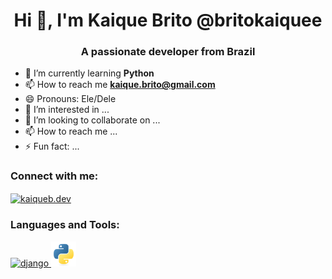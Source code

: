 <h1 align="center">Hi 👋, I'm Kaique Brito @britokaiquee</h1>
<h3 align="center">A passionate developer from Brazil</h3>

- 🌱 I’m currently learning **Python**
- 📫 How to reach me **kaique.brito@gmail.com**
- 😄 Pronouns: Ele/Dele
- 👀 I’m interested in ...
- 💞️ I’m looking to collaborate on ...
- 📫 How to reach me ...
- ⚡ Fun fact: ...


<!---
britokaiquee/britokaiquee is a ✨ special ✨ repository because its `README.md` (this file) appears on your GitHub profile.
You can click the Preview link to take a look at your changes.
--->


<h3 align="left">Connect with me:</h3>
<p align="left">
<a href="https://instagram.com/kaiqueb.dev" target="blank"><img align="center" src="https://raw.githubusercontent.com/rahuldkjain/github-profile-readme-generator/master/src/images/icons/Social/instagram.svg" alt="kaiqueb.dev" height="30" width="40" /></a>
</p>

<h3 align="left">Languages and Tools:</h3>
<p align="left"> <a href="https://www.djangoproject.com/" target="_blank" rel="noreferrer"> <img src="https://cdn.worldvectorlogo.com/logos/django.svg" alt="django" width="40" height="40"/> </a> <a href="https://www.python.org" target="_blank" rel="noreferrer"> <img src="https://raw.githubusercontent.com/devicons/devicon/master/icons/python/python-original.svg" alt="python" width="40" height="40"/> </a> </p>
